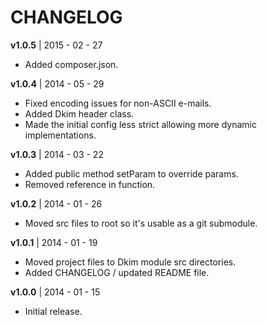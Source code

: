 CHANGELOG
========

**v1.0.5** | 2015 - 02 - 27

- Added composer.json.

**v1.0.4** | 2014 - 05 - 29

- Fixed encoding issues for non-ASCII e-mails.
- Added Dkim header class.
- Made the initial config less strict allowing more dynamic
  implementations.

**v1.0.3** | 2014 - 03 - 22

- Added public method setParam to override params.
- Removed reference in function.

**v1.0.2** | 2014 - 01 - 26

- Moved src files to root so it's usable as a git submodule.

**v1.0.1** | 2014 - 01 - 19

- Moved project files to Dkim module src directories.
- Added CHANGELOG / updated README file.

**v1.0.0** | 2014 - 01 - 15

- Initial release.